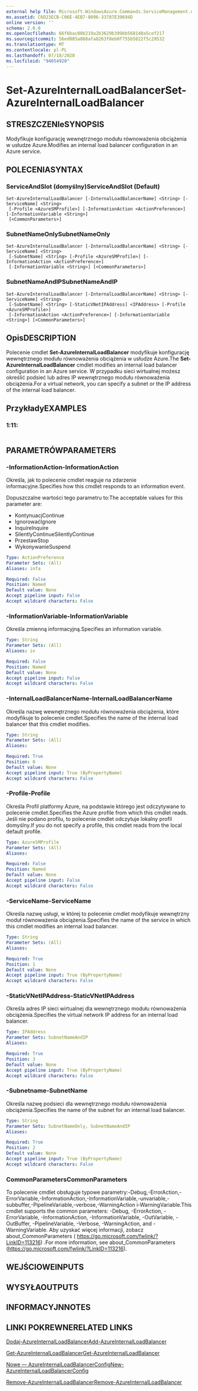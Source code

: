 ```yaml
---
external help file: Microsoft.WindowsAzure.Commands.ServiceManagement.dll-Help.xml
ms.assetid: C6D23ECB-C06E-4EB7-8096-33787E39694D
online version: ''
schema: 2.0.0
ms.openlocfilehash: 66f6bac80b219a2b3629b399bb568140a5cef217
ms.sourcegitcommit: 56ed085a868afa8263f8eb0f755b5822f5c29532
ms.translationtype: MT
ms.contentlocale: pl-PL
ms.lasthandoff: 07/18/2020
ms.locfileid: "94054920"
---
```

# <span data-ttu-id="7b017-101">Set-AzureInternalLoadBalancer</span><span class="sxs-lookup"><span data-stu-id="7b017-101">Set-AzureInternalLoadBalancer</span></span>

## <span data-ttu-id="7b017-102">STRESZCZENIe</span><span class="sxs-lookup"><span data-stu-id="7b017-102">SYNOPSIS</span></span>
<span data-ttu-id="7b017-103">Modyfikuje konfigurację wewnętrznego modułu równoważenia obciążenia w usłudze Azure.</span><span class="sxs-lookup"><span data-stu-id="7b017-103">Modifies an internal load balancer configuration in an Azure service.</span></span>

## <span data-ttu-id="7b017-104">POLECENIA</span><span class="sxs-lookup"><span data-stu-id="7b017-104">SYNTAX</span></span>

### <span data-ttu-id="7b017-105">ServiceAndSlot (domyślny)</span><span class="sxs-lookup"><span data-stu-id="7b017-105">ServiceAndSlot (Default)</span></span>
```
Set-AzureInternalLoadBalancer [-InternalLoadBalancerName] <String> [-ServiceName] <String>
 [-Profile <AzureSMProfile>] [-InformationAction <ActionPreference>] [-InformationVariable <String>]
 [<CommonParameters>]
```

### <span data-ttu-id="7b017-106">SubnetNameOnly</span><span class="sxs-lookup"><span data-stu-id="7b017-106">SubnetNameOnly</span></span>
```
Set-AzureInternalLoadBalancer [-InternalLoadBalancerName] <String> [-ServiceName] <String>
 [-SubnetName] <String> [-Profile <AzureSMProfile>] [-InformationAction <ActionPreference>]
 [-InformationVariable <String>] [<CommonParameters>]
```

### <span data-ttu-id="7b017-107">SubnetNameAndIP</span><span class="sxs-lookup"><span data-stu-id="7b017-107">SubnetNameAndIP</span></span>
```
Set-AzureInternalLoadBalancer [-InternalLoadBalancerName] <String> [-ServiceName] <String>
 [-SubnetName] <String> [-StaticVNetIPAddress] <IPAddress> [-Profile <AzureSMProfile>]
 [-InformationAction <ActionPreference>] [-InformationVariable <String>] [<CommonParameters>]
```

## <span data-ttu-id="7b017-108">Opis</span><span class="sxs-lookup"><span data-stu-id="7b017-108">DESCRIPTION</span></span>
<span data-ttu-id="7b017-109">Polecenie cmdlet **Set-AzureInternalLoadBalancer** modyfikuje konfigurację wewnętrznego modułu równoważenia obciążenia w usłudze Azure.</span><span class="sxs-lookup"><span data-stu-id="7b017-109">The **Set-AzureInternalLoadBalancer** cmdlet modifies an internal load balancer configuration in an Azure service.</span></span>
<span data-ttu-id="7b017-110">W przypadku sieci wirtualnej możesz określić podsieć lub adres IP wewnętrznego modułu równoważenia obciążenia.</span><span class="sxs-lookup"><span data-stu-id="7b017-110">For a virtual network, you can specify a subnet or the IP address of the internal load balancer.</span></span>

## <span data-ttu-id="7b017-111">Przykłady</span><span class="sxs-lookup"><span data-stu-id="7b017-111">EXAMPLES</span></span>

### <span data-ttu-id="7b017-112">1:1</span><span class="sxs-lookup"><span data-stu-id="7b017-112">1:</span></span>
```

```

## <span data-ttu-id="7b017-113">PARAMETRÓW</span><span class="sxs-lookup"><span data-stu-id="7b017-113">PARAMETERS</span></span>

### <span data-ttu-id="7b017-114">-InformationAction</span><span class="sxs-lookup"><span data-stu-id="7b017-114">-InformationAction</span></span>
<span data-ttu-id="7b017-115">Określa, jak to polecenie cmdlet reaguje na zdarzenie informacyjne.</span><span class="sxs-lookup"><span data-stu-id="7b017-115">Specifies how this cmdlet responds to an information event.</span></span>

<span data-ttu-id="7b017-116">Dopuszczalne wartości tego parametru to:</span><span class="sxs-lookup"><span data-stu-id="7b017-116">The acceptable values for this parameter are:</span></span>

- <span data-ttu-id="7b017-117">Kontynuacj</span><span class="sxs-lookup"><span data-stu-id="7b017-117">Continue</span></span>
- <span data-ttu-id="7b017-118">Ignorować</span><span class="sxs-lookup"><span data-stu-id="7b017-118">Ignore</span></span>
- <span data-ttu-id="7b017-119">Inquire</span><span class="sxs-lookup"><span data-stu-id="7b017-119">Inquire</span></span>
- <span data-ttu-id="7b017-120">SilentlyContinue</span><span class="sxs-lookup"><span data-stu-id="7b017-120">SilentlyContinue</span></span>
- <span data-ttu-id="7b017-121">Przestaw</span><span class="sxs-lookup"><span data-stu-id="7b017-121">Stop</span></span>
- <span data-ttu-id="7b017-122">Wykonywanie</span><span class="sxs-lookup"><span data-stu-id="7b017-122">Suspend</span></span>

```yaml
Type: ActionPreference
Parameter Sets: (All)
Aliases: infa

Required: False
Position: Named
Default value: None
Accept pipeline input: False
Accept wildcard characters: False
```

### <span data-ttu-id="7b017-123">-InformationVariable</span><span class="sxs-lookup"><span data-stu-id="7b017-123">-InformationVariable</span></span>
<span data-ttu-id="7b017-124">Określa zmienną informacyjną.</span><span class="sxs-lookup"><span data-stu-id="7b017-124">Specifies an information variable.</span></span>

```yaml
Type: String
Parameter Sets: (All)
Aliases: iv

Required: False
Position: Named
Default value: None
Accept pipeline input: False
Accept wildcard characters: False
```

### <span data-ttu-id="7b017-125">-InternalLoadBalancerName</span><span class="sxs-lookup"><span data-stu-id="7b017-125">-InternalLoadBalancerName</span></span>
<span data-ttu-id="7b017-126">Określa nazwę wewnętrznego modułu równoważenia obciążenia, które modyfikuje to polecenie cmdlet.</span><span class="sxs-lookup"><span data-stu-id="7b017-126">Specifies the name of the internal load balancer that this cmdlet modifies.</span></span>

```yaml
Type: String
Parameter Sets: (All)
Aliases: 

Required: True
Position: 0
Default value: None
Accept pipeline input: True (ByPropertyName)
Accept wildcard characters: False
```

### <span data-ttu-id="7b017-127">-Profile</span><span class="sxs-lookup"><span data-stu-id="7b017-127">-Profile</span></span>
<span data-ttu-id="7b017-128">Określa Profil platformy Azure, na podstawie którego jest odczytywane to polecenie cmdlet.</span><span class="sxs-lookup"><span data-stu-id="7b017-128">Specifies the Azure profile from which this cmdlet reads.</span></span>
<span data-ttu-id="7b017-129">Jeśli nie podano profilu, to polecenie cmdlet odczytuje lokalny profil domyślny.</span><span class="sxs-lookup"><span data-stu-id="7b017-129">If you do not specify a profile, this cmdlet reads from the local default profile.</span></span>

```yaml
Type: AzureSMProfile
Parameter Sets: (All)
Aliases: 

Required: False
Position: Named
Default value: None
Accept pipeline input: False
Accept wildcard characters: False
```

### <span data-ttu-id="7b017-130">-ServiceName</span><span class="sxs-lookup"><span data-stu-id="7b017-130">-ServiceName</span></span>
<span data-ttu-id="7b017-131">Określa nazwę usługi, w której to polecenie cmdlet modyfikuje wewnętrzny moduł równoważenia obciążenia.</span><span class="sxs-lookup"><span data-stu-id="7b017-131">Specifies the name of the service in which this cmdlet modifies an internal load balancer.</span></span>

```yaml
Type: String
Parameter Sets: (All)
Aliases: 

Required: True
Position: 1
Default value: None
Accept pipeline input: True (ByPropertyName)
Accept wildcard characters: False
```

### <span data-ttu-id="7b017-132">-StaticVNetIPAddress</span><span class="sxs-lookup"><span data-stu-id="7b017-132">-StaticVNetIPAddress</span></span>
<span data-ttu-id="7b017-133">Określa adres IP sieci wirtualnej dla wewnętrznego modułu równoważenia obciążenia.</span><span class="sxs-lookup"><span data-stu-id="7b017-133">Specifies the virtual network IP address for an internal load balancer.</span></span>

```yaml
Type: IPAddress
Parameter Sets: SubnetNameAndIP
Aliases: 

Required: True
Position: 3
Default value: None
Accept pipeline input: True (ByPropertyName)
Accept wildcard characters: False
```

### <span data-ttu-id="7b017-134">-Subnetname</span><span class="sxs-lookup"><span data-stu-id="7b017-134">-SubnetName</span></span>
<span data-ttu-id="7b017-135">Określa nazwę podsieci dla wewnętrznego modułu równoważenia obciążenia.</span><span class="sxs-lookup"><span data-stu-id="7b017-135">Specifies the name of the subnet for an internal load balancer.</span></span>

```yaml
Type: String
Parameter Sets: SubnetNameOnly, SubnetNameAndIP
Aliases: 

Required: True
Position: 2
Default value: None
Accept pipeline input: True (ByPropertyName)
Accept wildcard characters: False
```

### <span data-ttu-id="7b017-136">CommonParameters</span><span class="sxs-lookup"><span data-stu-id="7b017-136">CommonParameters</span></span>
<span data-ttu-id="7b017-137">To polecenie cmdlet obsługuje typowe parametry:-Debug,-ErrorAction,-ErrorVariable,-InformationAction,-InformationVariable,-unvariable,-subbuffer,-PipelineVariable,-verbose,-WarningAction i-WarningVariable.</span><span class="sxs-lookup"><span data-stu-id="7b017-137">This cmdlet supports the common parameters: -Debug, -ErrorAction, -ErrorVariable, -InformationAction, -InformationVariable, -OutVariable, -OutBuffer, -PipelineVariable, -Verbose, -WarningAction, and -WarningVariable.</span></span> <span data-ttu-id="7b017-138">Aby uzyskać więcej informacji, zobacz about_CommonParameters ( https://go.microsoft.com/fwlink/?LinkID=113216) .</span><span class="sxs-lookup"><span data-stu-id="7b017-138">For more information, see about_CommonParameters (https://go.microsoft.com/fwlink/?LinkID=113216).</span></span>

## <span data-ttu-id="7b017-139">WEJŚCIOWE</span><span class="sxs-lookup"><span data-stu-id="7b017-139">INPUTS</span></span>

## <span data-ttu-id="7b017-140">WYSYŁA</span><span class="sxs-lookup"><span data-stu-id="7b017-140">OUTPUTS</span></span>

## <span data-ttu-id="7b017-141">INFORMACYJN</span><span class="sxs-lookup"><span data-stu-id="7b017-141">NOTES</span></span>

## <span data-ttu-id="7b017-142">LINKI POKREWNE</span><span class="sxs-lookup"><span data-stu-id="7b017-142">RELATED LINKS</span></span>

[<span data-ttu-id="7b017-143">Dodaj-AzureInternalLoadBalancer</span><span class="sxs-lookup"><span data-stu-id="7b017-143">Add-AzureInternalLoadBalancer</span></span>](./Add-AzureInternalLoadBalancer.md)

[<span data-ttu-id="7b017-144">Get-AzureInternalLoadBalancer</span><span class="sxs-lookup"><span data-stu-id="7b017-144">Get-AzureInternalLoadBalancer</span></span>](./Get-AzureInternalLoadBalancer.md)

[<span data-ttu-id="7b017-145">Nowe — AzureInternalLoadBalancerConfig</span><span class="sxs-lookup"><span data-stu-id="7b017-145">New-AzureInternalLoadBalancerConfig</span></span>](./New-AzureInternalLoadBalancerConfig.md)

[<span data-ttu-id="7b017-146">Remove-AzureInternalLoadBalancer</span><span class="sxs-lookup"><span data-stu-id="7b017-146">Remove-AzureInternalLoadBalancer</span></span>](./Remove-AzureInternalLoadBalancer.md)



